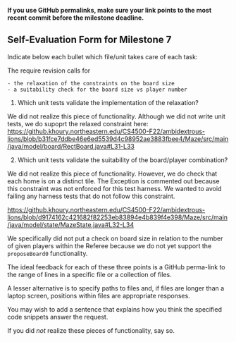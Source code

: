 **If you use GitHub permalinks, make sure your link points to the most recent commit before the milestone deadline.**

## Self-Evaluation Form for Milestone 7

Indicate below each bullet which file/unit takes care of each task:

The require revision calls for

    - the relaxation of the constraints on the board size
    - a suitability check for the board size vs player number 

1. Which unit tests validate the implementation of the relaxation?

We did not realize this piece of functionality. Although we did not write unit tests, we do supoprt the relaxed constraint here: https://github.khoury.northeastern.edu/CS4500-F22/ambidextrous-lions/blob/b31fce7ddbe46e6ed5539d4c98952ae3883fbee4/Maze/src/main/java/model/board/RectBoard.java#L31-L33

2. Which unit tests validate the suitability of the board/player combination? 

We did not realize this piece of functionality. However, we do check that each home is on a distinct tile. The Exception is commented out because this
constraint was not enforced for this test harness. We wanted to avoid failing any harness tests that do not follow this constraint.

https://github.khoury.northeastern.edu/CS4500-F22/ambidextrous-lions/blob/d9174162c421682f82253eb83894e4b839f4e398/Maze/src/main/java/model/state/MazeState.java#L32-L34

We specifically did not put a check on board size in relation to the number of given players within the Referee because we do not yet support the `proposeBoard0` functionality.
   
The ideal feedback for each of these three points is a GitHub
perma-link to the range of lines in a specific file or a collection of
files.

A lesser alternative is to specify paths to files and, if files are
longer than a laptop screen, positions within files are appropriate
responses.

You may wish to add a sentence that explains how you think the
specified code snippets answer the request.

If you did *not* realize these pieces of functionality, say so.

